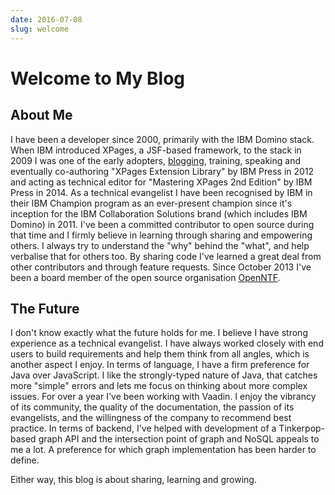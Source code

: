 ```yaml
---
date: 2016-07-08
slug: welcome
---
```

# Welcome to My Blog

## About Me

I have been a developer since 2000, primarily with the IBM Domino stack. When IBM introduced XPages, a JSF-based framework, to the stack in 2009 I was one of the early adopters, [blogging](http://www.intec.co.uk/blog/), training, speaking and eventually co-authoring "XPages Extension Library" by IBM Press in 2012 and acting as technical editor for "Mastering XPages 2nd Edition" by IBM Press in 2014. As a technical evangelist I have been recognised by IBM in their IBM Champion program as an ever-present champion since it's inception for the IBM Collaboration Solutions brand (which includes IBM Domino) in 2011. I've been a committed contributor to open source during that time and I firmly believe in learning through sharing and empowering others. I always try to understand the "why" behind the "what", and help verbalise that for others too. By sharing code I've learned a great deal from other contributors and through feature requests. Since October 2013 I've been a board member of the open source organisation [OpenNTF](https://openntf.org/main.nsf).

<!-- more -->

## The Future

I don't know exactly what the future holds for me. I believe I have strong experience as a technical evangelist. I have always worked closely with end users to build requirements and help them think from all angles, which is another aspect I enjoy. In terms of language, I have a firm preference for Java over JavaScript. I like the strongly-typed nature of Java, that catches more "simple" errors and lets me focus on thinking about more complex issues. For over a year I've been working with Vaadin. I enjoy the vibrancy of its community, the quality of the documentation, the passion of its evangelists, and the willingness of the company to recommend best practice. In terms of backend, I've helped with development of a Tinkerpop-based graph API and the intersection point of graph and NoSQL appeals to me a lot. A preference for which graph implementation has been harder to define.

Either way, this blog is about sharing, learning and growing.